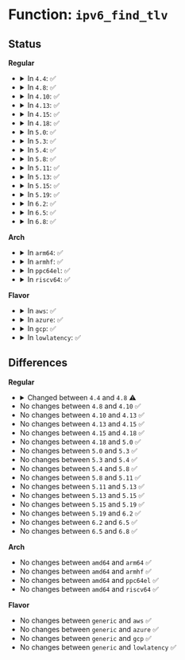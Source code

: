 # Function: <code>ipv6_find_tlv</code>

## Status
<b>Regular</b>
<ul>
<li>
<details>
<summary>In <code>4.4</code>: ✅</summary>

```c
int ipv6_find_tlv(struct sk_buff *skb, int offset, int type);
```

**Collision:** Unique Global

**Inline:** No

**Transformation:** False

**Instances:**

```
In net/ipv6/exthdrs_core.c (ffffffff817ffaf0)
Location: net/ipv6/exthdrs_core.c:115
Inline: False
Direct callers:
  - net/ipv6/icmp.c:icmp6_send
  - net/ipv6/output_core.c:ip6_find_1stfragopt
```
**Symbols:**

```
ffffffff817ffaf0-ffffffff817ffb73: ipv6_find_tlv (STB_GLOBAL)
```
</details>
</li>
<li>
<details>
<summary>In <code>4.8</code>: ✅</summary>

```c
int ipv6_find_tlv(const struct sk_buff *skb, int offset, int type);
```

**Collision:** Unique Global

**Inline:** No

**Transformation:** False

**Instances:**

```
In net/ipv6/exthdrs_core.c (ffffffff818711a0)
Location: net/ipv6/exthdrs_core.c:115
Inline: False
Direct callers:
  - net/ipv6/icmp.c:icmp6_send
  - net/ipv6/calipso.c:calipso_skbuff_optptr
  - net/ipv6/output_core.c:ip6_find_1stfragopt
```
**Symbols:**

```
ffffffff818711a0-ffffffff81871220: ipv6_find_tlv (STB_GLOBAL)
```
</details>
</li>
<li>
<details>
<summary>In <code>4.10</code>: ✅</summary>

```c
int ipv6_find_tlv(const struct sk_buff *skb, int offset, int type);
```

**Collision:** Unique Global

**Inline:** No

**Transformation:** False

**Instances:**

```
In net/ipv6/exthdrs_core.c (ffffffff818a56f0)
Location: net/ipv6/exthdrs_core.c:115
Inline: False
Direct callers:
  - net/ipv6/icmp.c:icmp6_send
  - net/ipv6/calipso.c:calipso_skbuff_optptr
  - net/ipv6/output_core.c:ip6_find_1stfragopt
```
**Symbols:**

```
ffffffff818a56f0-ffffffff818a5770: ipv6_find_tlv (STB_GLOBAL)
```
</details>
</li>
<li>
<details>
<summary>In <code>4.13</code>: ✅</summary>

```c
int ipv6_find_tlv(const struct sk_buff *skb, int offset, int type);
```

**Collision:** Unique Global

**Inline:** No

**Transformation:** False

**Instances:**

```
In net/ipv6/exthdrs_core.c (ffffffff818cc180)
Location: net/ipv6/exthdrs_core.c:115
Inline: False
Direct callers:
  - net/ipv6/icmp.c:icmp6_send
  - net/ipv6/calipso.c:calipso_skbuff_optptr
  - net/ipv6/output_core.c:ip6_find_1stfragopt
```
**Symbols:**

```
ffffffff818cc180-ffffffff818cc200: ipv6_find_tlv (STB_GLOBAL)
```
</details>
</li>
<li>
<details>
<summary>In <code>4.15</code>: ✅</summary>

```c
int ipv6_find_tlv(const struct sk_buff *skb, int offset, int type);
```

**Collision:** Unique Global

**Inline:** No

**Transformation:** False

**Instances:**

```
In net/ipv6/exthdrs_core.c (ffffffff81950f30)
Location: net/ipv6/exthdrs_core.c:115
Inline: False
Direct callers:
  - net/ipv6/icmp.c:icmp6_send
  - net/ipv6/calipso.c:calipso_skbuff_optptr
  - net/ipv6/output_core.c:ip6_find_1stfragopt
```
**Symbols:**

```
ffffffff81950f30-ffffffff81950fb0: ipv6_find_tlv (STB_GLOBAL)
```
</details>
</li>
<li>
<details>
<summary>In <code>4.18</code>: ✅</summary>

```c
int ipv6_find_tlv(const struct sk_buff *skb, int offset, int type);
```

**Collision:** Unique Global

**Inline:** No

**Transformation:** False

**Instances:**

```
In net/ipv6/exthdrs_core.c (ffffffff819aa4b0)
Location: net/ipv6/exthdrs_core.c:115
Inline: False
Direct callers:
  - net/ipv6/icmp.c:icmp6_send
  - net/ipv6/calipso.c:calipso_skbuff_optptr
  - net/ipv6/output_core.c:ip6_find_1stfragopt
```
**Symbols:**

```
ffffffff819aa4b0-ffffffff819aa52e: ipv6_find_tlv (STB_GLOBAL)
```
</details>
</li>
<li>
<details>
<summary>In <code>5.0</code>: ✅</summary>

```c
int ipv6_find_tlv(const struct sk_buff *skb, int offset, int type);
```

**Collision:** Unique Global

**Inline:** No

**Transformation:** False

**Instances:**

```
In net/ipv6/exthdrs_core.c (ffffffff819e0fc0)
Location: net/ipv6/exthdrs_core.c:115
Inline: False
Direct callers:
  - net/ipv6/icmp.c:icmp6_send
  - net/ipv6/calipso.c:calipso_skbuff_optptr
  - net/ipv6/output_core.c:ip6_find_1stfragopt
```
**Symbols:**

```
ffffffff819e0fc0-ffffffff819e103e: ipv6_find_tlv (STB_GLOBAL)
```
</details>
</li>
<li>
<details>
<summary>In <code>5.3</code>: ✅</summary>

```c
int ipv6_find_tlv(const struct sk_buff *skb, int offset, int type);
```

**Collision:** Unique Global

**Inline:** No

**Transformation:** False

**Instances:**

```
In net/ipv6/exthdrs_core.c (ffffffff81a4fd70)
Location: net/ipv6/exthdrs_core.c:116
Inline: False
Direct callers:
  - net/ipv6/icmp.c:icmp6_send
  - net/ipv6/calipso.c:calipso_skbuff_optptr
  - net/ipv6/output_core.c:ip6_find_1stfragopt
```
**Symbols:**

```
ffffffff81a4fd70-ffffffff81a4fdf6: ipv6_find_tlv (STB_GLOBAL)
```
</details>
</li>
<li>
<details>
<summary>In <code>5.4</code>: ✅</summary>

```c
int ipv6_find_tlv(const struct sk_buff *skb, int offset, int type);
```

**Collision:** Unique Global

**Inline:** No

**Transformation:** False

**Instances:**

```
In net/ipv6/exthdrs_core.c (ffffffff81a869c0)
Location: net/ipv6/exthdrs_core.c:116
Inline: False
Direct callers:
  - net/ipv6/icmp.c:icmp6_send
  - net/ipv6/calipso.c:calipso_skbuff_optptr
  - net/ipv6/output_core.c:ip6_find_1stfragopt
```
**Symbols:**

```
ffffffff81a869c0-ffffffff81a86a46: ipv6_find_tlv (STB_GLOBAL)
```
</details>
</li>
<li>
<details>
<summary>In <code>5.8</code>: ✅</summary>

```c
int ipv6_find_tlv(const struct sk_buff *skb, int offset, int type);
```

**Collision:** Unique Global

**Inline:** No

**Transformation:** False

**Instances:**

```
In net/ipv6/exthdrs_core.c (ffffffff81b81c70)
Location: net/ipv6/exthdrs_core.c:116
Inline: False
Direct callers:
  - net/ipv6/icmp.c:icmp6_send
  - net/ipv6/calipso.c:calipso_skbuff_delattr
  - net/ipv6/output_core.c:ip6_find_1stfragopt
```
**Symbols:**

```
ffffffff81b81c70-ffffffff81b81d00: ipv6_find_tlv (STB_GLOBAL)
```
</details>
</li>
<li>
<details>
<summary>In <code>5.11</code>: ✅</summary>

```c
int ipv6_find_tlv(const struct sk_buff *skb, int offset, int type);
```

**Collision:** Unique Global

**Inline:** No

**Transformation:** False

**Instances:**

```
In net/ipv6/exthdrs_core.c (ffffffff81b91360)
Location: net/ipv6/exthdrs_core.c:116
Inline: False
Direct callers:
  - net/ipv6/icmp.c:icmp6_send
  - net/ipv6/calipso.c:calipso_skbuff_delattr
  - net/ipv6/output_core.c:ip6_find_1stfragopt
```
**Symbols:**

```
ffffffff81b91360-ffffffff81b913ec: ipv6_find_tlv (STB_GLOBAL)
```
</details>
</li>
<li>
<details>
<summary>In <code>5.13</code>: ✅</summary>

```c
int ipv6_find_tlv(const struct sk_buff *skb, int offset, int type);
```

**Collision:** Unique Global

**Inline:** No

**Transformation:** False

**Instances:**

```
In net/ipv6/exthdrs_core.c (ffffffff81b80560)
Location: net/ipv6/exthdrs_core.c:116
Inline: False
Direct callers:
  - net/ipv6/icmp.c:icmp6_send
  - net/ipv6/calipso.c:calipso_skbuff_delattr
  - net/ipv6/output_core.c:ip6_find_1stfragopt
```
**Symbols:**

```
ffffffff81b80560-ffffffff81b805ec: ipv6_find_tlv (STB_GLOBAL)
```
</details>
</li>
<li>
<details>
<summary>In <code>5.15</code>: ✅</summary>

```c
int ipv6_find_tlv(const struct sk_buff *skb, int offset, int type);
```

**Collision:** Unique Global

**Inline:** No

**Transformation:** False

**Instances:**

```
In net/ipv6/exthdrs_core.c (ffffffff81c4c580)
Location: net/ipv6/exthdrs_core.c:116
Inline: False
Direct callers:
  - net/ipv6/icmp.c:icmp6_send
  - net/ipv6/calipso.c:calipso_skbuff_delattr
  - net/ipv6/output_core.c:ip6_find_1stfragopt
```
**Symbols:**

```
ffffffff81c4c580-ffffffff81c4c60c: ipv6_find_tlv (STB_GLOBAL)
```
</details>
</li>
<li>
<details>
<summary>In <code>5.19</code>: ✅</summary>

```c
int ipv6_find_tlv(const struct sk_buff *skb, int offset, int type);
```

**Collision:** Unique Global

**Inline:** No

**Transformation:** False

**Instances:**

```
In net/ipv6/exthdrs_core.c (ffffffff81dec930)
Location: net/ipv6/exthdrs_core.c:116
Inline: False
Direct callers:
  - net/ipv6/icmp.c:icmp6_send
  - net/ipv6/calipso.c:calipso_skbuff_delattr
  - net/ipv6/output_core.c:ip6_find_1stfragopt
```
**Symbols:**

```
ffffffff81dec930-ffffffff81dec9ca: ipv6_find_tlv (STB_GLOBAL)
```
</details>
</li>
<li>
<details>
<summary>In <code>6.2</code>: ✅</summary>

```c
int ipv6_find_tlv(const struct sk_buff *skb, int offset, int type);
```

**Collision:** Unique Global

**Inline:** No

**Transformation:** False

**Instances:**

```
In net/ipv6/exthdrs_core.c (ffffffff81fc0700)
Location: net/ipv6/exthdrs_core.c:116
Inline: False
Direct callers:
  - net/ipv6/icmp.c:icmp6_send
  - net/ipv6/calipso.c:calipso_skbuff_delattr
  - net/ipv6/output_core.c:ip6_find_1stfragopt
```
**Symbols:**

```
ffffffff81fc0700-ffffffff81fc079a: ipv6_find_tlv (STB_GLOBAL)
```
</details>
</li>
<li>
<details>
<summary>In <code>6.5</code>: ✅</summary>

```c
int ipv6_find_tlv(const struct sk_buff *skb, int offset, int type);
```

**Collision:** Unique Global

**Inline:** No

**Transformation:** False

**Instances:**

```
In net/ipv6/exthdrs_core.c (ffffffff82021670)
Location: net/ipv6/exthdrs_core.c:116
Inline: False
Direct callers:
  - net/ipv6/icmp.c:icmp6_send
  - net/ipv6/calipso.c:calipso_skbuff_delattr
  - net/ipv6/output_core.c:ip6_find_1stfragopt
```
**Symbols:**

```
ffffffff82021670-ffffffff8202170f: ipv6_find_tlv (STB_GLOBAL)
```
</details>
</li>
<li>
<details>
<summary>In <code>6.8</code>: ✅</summary>

```c
int ipv6_find_tlv(const struct sk_buff *skb, int offset, int type);
```

**Collision:** Unique Global

**Inline:** No

**Transformation:** False

**Instances:**

```
In net/ipv6/exthdrs_core.c (ffffffff820f07a0)
Location: net/ipv6/exthdrs_core.c:116
Inline: False
Direct callers:
  - net/ipv6/icmp.c:icmp6_send
  - net/ipv6/calipso.c:calipso_skbuff_delattr
  - net/ipv6/output_core.c:ip6_find_1stfragopt
```
**Symbols:**

```
ffffffff820f07a0-ffffffff820f083f: ipv6_find_tlv (STB_GLOBAL)
```
</details>
</li>
</ul>
<b>Arch</b>
<ul>
<li>
<details>
<summary>In <code>arm64</code>: ✅</summary>

```c
int ipv6_find_tlv(const struct sk_buff *skb, int offset, int type);
```

**Collision:** Unique Global

**Inline:** No

**Transformation:** False

**Instances:**

```
In net/ipv6/exthdrs_core.c (ffff800010d53008)
Location: net/ipv6/exthdrs_core.c:116
Inline: False
Direct callers:
  - net/ipv6/icmp.c:icmp6_send
  - net/ipv6/calipso.c:calipso_skbuff_optptr
  - net/ipv6/output_core.c:ip6_find_1stfragopt
```
**Symbols:**

```
ffff800010d53008-ffff800010d530c0: ipv6_find_tlv (STB_GLOBAL)
```
</details>
</li>
<li>
<details>
<summary>In <code>armhf</code>: ✅</summary>

```c
int ipv6_find_tlv(const struct sk_buff *skb, int offset, int type);
```

**Collision:** Unique Global

**Inline:** No

**Transformation:** False

**Instances:**

```
In net/ipv6/exthdrs_core.c (c0e53998)
Location: net/ipv6/exthdrs_core.c:116
Inline: False
Direct callers:
  - net/ipv6/icmp.c:icmp6_send
  - net/ipv6/calipso.c:calipso_skbuff_optptr
  - net/ipv6/output_core.c:ip6_find_1stfragopt
```
**Symbols:**

```
c0e53998-c0e53a34: ipv6_find_tlv (STB_GLOBAL)
```
</details>
</li>
<li>
<details>
<summary>In <code>ppc64el</code>: ✅</summary>

```c
int ipv6_find_tlv(const struct sk_buff *skb, int offset, int type);
```

**Collision:** Unique Global

**Inline:** No

**Transformation:** False

**Instances:**

```
In net/ipv6/exthdrs_core.c (c000000000e8b660)
Location: net/ipv6/exthdrs_core.c:116
Inline: False
Direct callers:
  - net/ipv6/icmp.c:icmp6_send
  - net/ipv6/calipso.c:calipso_skbuff_optptr
  - net/ipv6/output_core.c:ip6_find_1stfragopt
```
**Symbols:**

```
c000000000e8b660-c000000000e8b714: ipv6_find_tlv (STB_GLOBAL)
```
</details>
</li>
<li>
<details>
<summary>In <code>riscv64</code>: ✅</summary>

```c
int ipv6_find_tlv(const struct sk_buff *skb, int offset, int type);
```

**Collision:** Unique Global

**Inline:** No

**Transformation:** False

**Instances:**

```
In net/ipv6/exthdrs_core.c (ffffffe00088adf0)
Location: net/ipv6/exthdrs_core.c:116
Inline: False
Direct callers:
  - net/ipv6/icmp.c:icmp6_send
  - net/ipv6/calipso.c:calipso_skbuff_optptr
  - net/ipv6/output_core.c:ip6_find_1stfragopt
```
**Symbols:**

```
ffffffe00088adf0-ffffffe00088ae70: ipv6_find_tlv (STB_GLOBAL)
```
</details>
</li>
</ul>
<b>Flavor</b>
<ul>
<li>
<details>
<summary>In <code>aws</code>: ✅</summary>

```c
int ipv6_find_tlv(const struct sk_buff *skb, int offset, int type);
```

**Collision:** Unique Global

**Inline:** No

**Transformation:** False

**Instances:**

```
In net/ipv6/exthdrs_core.c (ffffffff81a26050)
Location: net/ipv6/exthdrs_core.c:116
Inline: False
Direct callers:
  - net/ipv6/icmp.c:icmp6_send
  - net/ipv6/calipso.c:calipso_skbuff_optptr
  - net/ipv6/output_core.c:ip6_find_1stfragopt
```
**Symbols:**

```
ffffffff81a26050-ffffffff81a260d6: ipv6_find_tlv (STB_GLOBAL)
```
</details>
</li>
<li>
<details>
<summary>In <code>azure</code>: ✅</summary>

```c
int ipv6_find_tlv(const struct sk_buff *skb, int offset, int type);
```

**Collision:** Unique Global

**Inline:** No

**Transformation:** False

**Instances:**

```
In net/ipv6/exthdrs_core.c (ffffffff819e2e10)
Location: net/ipv6/exthdrs_core.c:116
Inline: False
Direct callers:
  - net/ipv6/icmp.c:icmp6_send
  - net/ipv6/calipso.c:calipso_skbuff_optptr
  - net/ipv6/output_core.c:ip6_find_1stfragopt
```
**Symbols:**

```
ffffffff819e2e10-ffffffff819e2e96: ipv6_find_tlv (STB_GLOBAL)
```
</details>
</li>
<li>
<details>
<summary>In <code>gcp</code>: ✅</summary>

```c
int ipv6_find_tlv(const struct sk_buff *skb, int offset, int type);
```

**Collision:** Unique Global

**Inline:** No

**Transformation:** False

**Instances:**

```
In net/ipv6/exthdrs_core.c (ffffffff81a91c00)
Location: net/ipv6/exthdrs_core.c:116
Inline: False
Direct callers:
  - net/ipv6/icmp.c:icmp6_send
  - net/ipv6/calipso.c:calipso_skbuff_optptr
  - net/ipv6/output_core.c:ip6_find_1stfragopt
```
**Symbols:**

```
ffffffff81a91c00-ffffffff81a91c86: ipv6_find_tlv (STB_GLOBAL)
```
</details>
</li>
<li>
<details>
<summary>In <code>lowlatency</code>: ✅</summary>

```c
int ipv6_find_tlv(const struct sk_buff *skb, int offset, int type);
```

**Collision:** Unique Global

**Inline:** No

**Transformation:** False

**Instances:**

```
In net/ipv6/exthdrs_core.c (ffffffff81a9dcb0)
Location: net/ipv6/exthdrs_core.c:116
Inline: False
Direct callers:
  - net/ipv6/icmp.c:icmp6_send
  - net/ipv6/calipso.c:calipso_skbuff_optptr
  - net/ipv6/output_core.c:ip6_find_1stfragopt
```
**Symbols:**

```
ffffffff81a9dcb0-ffffffff81a9dd36: ipv6_find_tlv (STB_GLOBAL)
```
</details>
</li>
</ul>

## Differences
<b>Regular</b>
<ul>
<li>
<details>
<summary>Changed between <code>4.4</code> and <code>4.8</code> ⚠️</summary>
<ul>
<li>
<b>Param type changed. </b>
<code>struct sk_buff *skb</code> ➡️ <code>const struct sk_buff *skb</code>
</li>
</ul>
</details>
</li>
<li>
No changes between <code>4.8</code> and <code>4.10</code> ✅
</li>
<li>
No changes between <code>4.10</code> and <code>4.13</code> ✅
</li>
<li>
No changes between <code>4.13</code> and <code>4.15</code> ✅
</li>
<li>
No changes between <code>4.15</code> and <code>4.18</code> ✅
</li>
<li>
No changes between <code>4.18</code> and <code>5.0</code> ✅
</li>
<li>
No changes between <code>5.0</code> and <code>5.3</code> ✅
</li>
<li>
No changes between <code>5.3</code> and <code>5.4</code> ✅
</li>
<li>
No changes between <code>5.4</code> and <code>5.8</code> ✅
</li>
<li>
No changes between <code>5.8</code> and <code>5.11</code> ✅
</li>
<li>
No changes between <code>5.11</code> and <code>5.13</code> ✅
</li>
<li>
No changes between <code>5.13</code> and <code>5.15</code> ✅
</li>
<li>
No changes between <code>5.15</code> and <code>5.19</code> ✅
</li>
<li>
No changes between <code>5.19</code> and <code>6.2</code> ✅
</li>
<li>
No changes between <code>6.2</code> and <code>6.5</code> ✅
</li>
<li>
No changes between <code>6.5</code> and <code>6.8</code> ✅
</li>
</ul>
<b>Arch</b>
<ul>
<li>
No changes between <code>amd64</code> and <code>arm64</code> ✅
</li>
<li>
No changes between <code>amd64</code> and <code>armhf</code> ✅
</li>
<li>
No changes between <code>amd64</code> and <code>ppc64el</code> ✅
</li>
<li>
No changes between <code>amd64</code> and <code>riscv64</code> ✅
</li>
</ul>
<b>Flavor</b>
<ul>
<li>
No changes between <code>generic</code> and <code>aws</code> ✅
</li>
<li>
No changes between <code>generic</code> and <code>azure</code> ✅
</li>
<li>
No changes between <code>generic</code> and <code>gcp</code> ✅
</li>
<li>
No changes between <code>generic</code> and <code>lowlatency</code> ✅
</li>
</ul>
